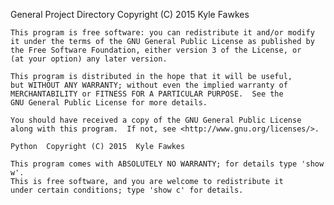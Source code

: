 General Project Directory
    Copyright (C) 2015  Kyle Fawkes

    This program is free software: you can redistribute it and/or modify
    it under the terms of the GNU General Public License as published by
    the Free Software Foundation, either version 3 of the License, or
    (at your option) any later version.

    This program is distributed in the hope that it will be useful,
    but WITHOUT ANY WARRANTY; without even the implied warranty of
    MERCHANTABILITY or FITNESS FOR A PARTICULAR PURPOSE.  See the
    GNU General Public License for more details.

    You should have received a copy of the GNU General Public License
    along with this program.  If not, see <http://www.gnu.org/licenses/>.

    Python  Copyright (C) 2015  Kyle Fawkes

    This program comes with ABSOLUTELY NO WARRANTY; for details type 'show w'.
    This is free software, and you are welcome to redistribute it
    under certain conditions; type 'show c' for details.
